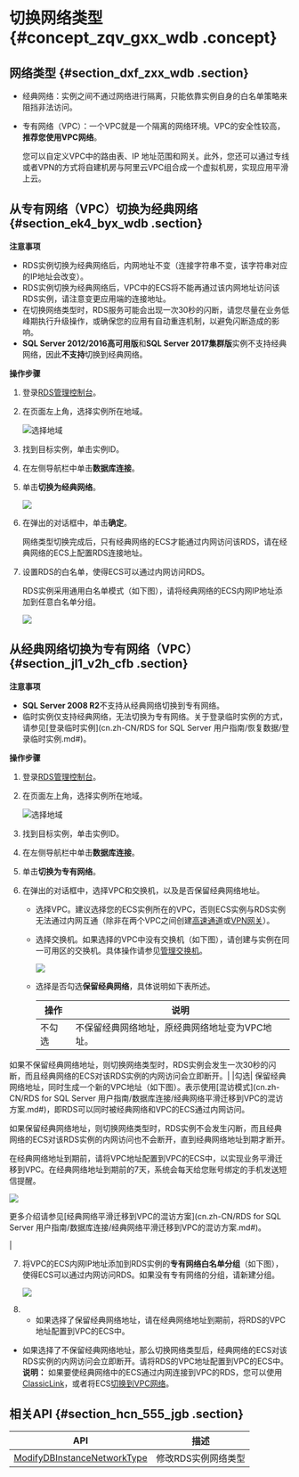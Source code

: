 # 切换网络类型 {#concept_zqv_gxx_wdb .concept}

## 网络类型 {#section_dxf_zxx_wdb .section}

-   经典网络：实例之间不通过网络进行隔离，只能依靠实例自身的白名单策略来阻挡非法访问。
-   专有网络（VPC）：一个VPC就是一个隔离的网络环境。VPC的安全性较高，**推荐您使用VPC网络**。

    您可以自定义VPC中的路由表、IP 地址范围和网关。此外，您还可以通过专线或者VPN的方式将自建机房与阿里云VPC组合成一个虚拟机房，实现应用平滑上云。


## 从专有网络（VPC）切换为经典网络 {#section_ek4_byx_wdb .section}

**注意事项**

-   RDS实例切换为经典网络后，内网地址不变（连接字符串不变，该字符串对应的IP地址会改变）。
-   RDS实例切换为经典网络后，VPC中的ECS将不能再通过该内网地址访问该RDS实例，请注意变更应用端的连接地址。
-   在切换网络类型时，RDS服务可能会出现一次30秒的闪断，请您尽量在业务低峰期执行升级操作，或确保您的应用有自动重连机制，以避免闪断造成的影响。
-   **SQL Server 2012/2016高可用版**和**SQL Server 2017集群版**实例不支持经典网络，因此**不支持**切换到经典网络。

**操作步骤**

1.  登录[RDS管理控制台](https://rds.console.aliyun.com/)。
2.  在页面左上角，选择实例所在地域。

    ![选择地域](http://static-aliyun-doc.oss-cn-hangzhou.aliyuncs.com/assets/img/7814/155020963936543_zh-CN.png)

3.  找到目标实例，单击实例ID。
4.  在左侧导航栏中单击**数据库连接**。
5.  单击**切换为经典网络**。

    ![](http://static-aliyun-doc.oss-cn-hangzhou.aliyuncs.com/assets/img/7943/155020963912632_zh-CN.png)

6.  在弹出的对话框中，单击**确定**。

    网络类型切换完成后，只有经典网络的ECS才能通过内网访问该RDS，请在经典网络的ECS上配置RDS连接地址。

7.  设置RDS的白名单，使得ECS可以通过内网访问RDS。

    RDS实例采用通用白名单模式（如下图），请将经典网络的ECS内网IP地址添加到任意白名单分组。

    ![](http://static-aliyun-doc.oss-cn-hangzhou.aliyuncs.com/assets/img/7943/155020963912631_zh-CN.png)


## 从经典网络切换为专有网络（VPC） {#section_jl1_v2h_cfb .section}

**注意事项**

-   **SQL Server 2008 R2**不支持从经典网络切换到专有网络。
-   临时实例仅支持经典网络，无法切换为专有网络。关于登录临时实例的方式，请参见[登录临时实例](cn.zh-CN/RDS for SQL Server 用户指南/恢复数据/登录临时实例.md#)。

**操作步骤**

1.  登录[RDS管理控制台](https://rds.console.aliyun.com/)。
2.  在页面左上角，选择实例所在地域。

    ![选择地域](http://static-aliyun-doc.oss-cn-hangzhou.aliyuncs.com/assets/img/7814/155020963936543_zh-CN.png)

3.  找到目标实例，单击实例ID。
4.  在左侧导航栏中单击**数据库连接**。
5.  单击**切换为专有网络**。
6.  在弹出的对话框中，选择VPC和交换机，以及是否保留经典网络地址。
    -   选择VPC。建议选择您的ECS实例所在的VPC，否则ECS实例与RDS实例无法通过内网互通（除非在两个VPC之间创建[高速通道](../../../../../../cn.zh-CN/快速入门/同账号VPC互连.md)或[VPN网关](../../../../../../cn.zh-CN/IPsec-VPN入门/配置VPC到VPC连接.md)）。
    -   选择交换机。如果选择的VPC中没有交换机（如下图），请创建与实例在同一可用区的交换机。具体操作请参见[管理交换机](../../../../../../cn.zh-CN/用户指南/专有网络和子网/管理交换机.md)。

        ![](http://static-aliyun-doc.oss-cn-hangzhou.aliyuncs.com/assets/img/7943/15502096403260_zh-CN.png)

    -   选择是否勾选**保留经典网络**，具体说明如下表所述。

        |操作|说明|
        |--|--|
        |不勾选|不保留经典网络地址，原经典网络地址变为VPC地址。

如果不保留经典网络地址，则切换网络类型时，RDS实例会发生一次30秒的闪断，而且经典网络的ECS对该RDS实例的内网访问会立即断开。|
        |勾选| 保留经典网络地址，同时生成一个新的VPC地址（如下图）。表示使用[混访模式](cn.zh-CN/RDS for SQL Server 用户指南/数据库连接/经典网络平滑迁移到VPC的混访方案.md#)，即RDS可以同时被经典网络和VPC的ECS通过内网访问。

 如果保留经典网络地址，则切换网络类型时，RDS实例不会发生闪断，而且经典网络的ECS对该RDS实例的内网访问也不会断开，直到经典网络地址到期才断开。

 在经典网络地址到期前，请将VPC地址配置到VPC的ECS中，以实现业务平滑迁移到VPC。在经典网络地址到期前的7天，系统会每天给您账号绑定的手机发送短信提醒。

 ![](http://static-aliyun-doc.oss-cn-hangzhou.aliyuncs.com/assets/img/7943/155020964012639_zh-CN.png)

 更多介绍请参见[经典网络平滑迁移到VPC的混访方案](cn.zh-CN/RDS for SQL Server 用户指南/数据库连接/经典网络平滑迁移到VPC的混访方案.md#)。

 |

7.  将VPC的ECS内网IP地址添加到RDS实例的**专有网络白名单分组**（如下图），使得ECS可以通过内网访问RDS。如果没有专有网络的分组，请新建分组。

    ![](http://static-aliyun-doc.oss-cn-hangzhou.aliyuncs.com/assets/img/7943/155020964012638_zh-CN.png)

8.  -   如果选择了保留经典网络地址，请在经典网络地址到期前，将RDS的VPC地址配置到VPC的ECS中。
-   如果选择了不保留经典网络地址，那么切换网络类型后，经典网络的ECS对该RDS实例的内网访问会立即断开。请将RDS的VPC地址配置到VPC的ECS中。
    **说明：** 如果要使经典网络中的ECS通过内网连接到VPC的RDS，您可以使用[ClassicLink](../../../../../../cn.zh-CN/用户指南/网络连接/ClassicLink/ClassicLink概述.md)，或者将ECS[切换到VPC网络](../../../../../../cn.zh-CN/最佳实践/经典网络迁移到VPC/ECS实例迁移.md)。


## 相关API {#section_hcn_555_jgb .section}

|API|描述|
|---|--|
|[ModifyDBInstanceNetworkType](../cn.zh-CN/API参考/网络管理/ModifyDBInstanceNetworkType.md#)|修改RDS实例网络类型|

